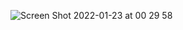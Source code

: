 
![Screen Shot 2022-01-23 at 00 29 58](https://user-images.githubusercontent.com/37848207/165469762-ce6b0a81-30a5-433d-a8b3-88d41ebf0f5a.png)
